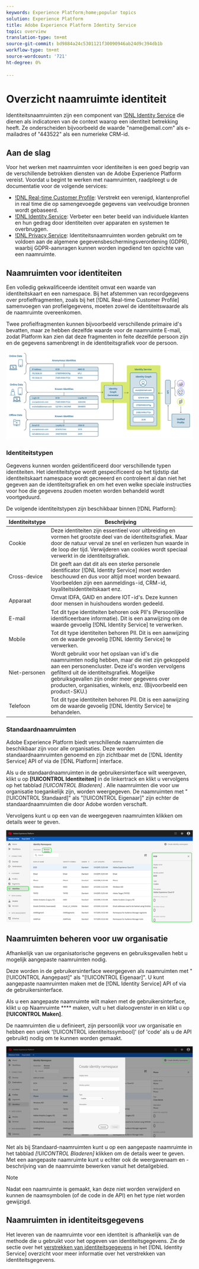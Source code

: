 ```yaml
---
keywords: Experience Platform;home;popular topics
solution: Experience Platform
title: Adobe Experience Platform Identity Service
topic: overview
translation-type: tm+mt
source-git-commit: bd9884a24c5301121f30090946ab24d9c394db1b
workflow-type: tm+mt
source-wordcount: '721'
ht-degree: 0%

---
```



# Overzicht naamruimte identiteit

Identiteitsnaamruimten zijn een component van [!DNL Identity Service](./home.md) die dienen als indicatoren van de context waarop een identiteit betrekking heeft. Ze onderscheiden bijvoorbeeld de waarde &quot;name<span>@email.com&quot; als e-mailadres of &quot;443522&quot; als een numerieke CRM-id.

## Aan de slag

Voor het werken met naamruimten voor identiteiten is een goed begrip van de verschillende betrokken diensten van de Adobe Experience Platform vereist. Voordat u begint te werken met naamruimten, raadpleegt u de documentatie voor de volgende services:

- [!DNL Real-time Customer Profile](../profile/home.md): Verstrekt een verenigd, klantenprofiel in real time die op samengevoegde gegevens van veelvoudige bronnen wordt gebaseerd.
- [!DNL Identity Service](./home.md): Verbeter een beter beeld van individuele klanten en hun gedrag door identiteiten over apparaten en systemen te overbruggen.
- [!DNL Privacy Service](../privacy-service/home.md): Identiteitsnaamruimten worden gebruikt om te voldoen aan de algemene gegevensbeschermingsverordening (GDPR), waarbij GDPR-aanvragen kunnen worden ingediend ten opzichte van een naamruimte.

## Naamruimten voor identiteiten

Een volledig gekwalificeerde identiteit omvat een waarde van identiteitskaart en een namespace. Bij het afstemmen van recordgegevens over profielfragmenten, zoals bij het [!DNL Real-time Customer Profile] samenvoegen van profielgegevens, moeten zowel de identiteitswaarde als de naamruimte overeenkomen.

Twee profielfragmenten kunnen bijvoorbeeld verschillende primaire id&#39;s bevatten, maar ze hebben dezelfde waarde voor de naamruimte E-mail, zodat Platform kan zien dat deze fragmenten in feite dezelfde persoon zijn en de gegevens samenbrengt in de identiteitsgrafiek voor de persoon.

![](images/identity-service-stitching.png)

### Identiteitstypen

Gegevens kunnen worden geïdentificeerd door verschillende typen identiteiten. Het identiteitstype wordt gespecificeerd op het tijdstip dat identiteitskaart namespace wordt gecreeerd en controleert al dan niet het gegeven aan de identiteitsgrafiek en om het even welke speciale instructies voor hoe die gegevens zouden moeten worden behandeld wordt voortgeduurd.

De volgende identiteitstypen zijn beschikbaar binnen [!DNL Platform]:

| Identiteitstype | Beschrijving |
| --- | --- |
| Cookie | Deze identiteiten zijn essentieel voor uitbreiding en vormen het grootste deel van de identiteitsgrafiek. Maar door de natuur verval ze snel en verliezen hun waarde in de loop der tijd. Verwijderen van cookies wordt speciaal verwerkt in de identiteitsgrafiek. |
| Cross-device | Dit geeft aan dat dit als een sterke personele identificator [!DNL Identity Service] moet worden beschouwd en dus voor altijd moet worden bewaard. Voorbeelden zijn een aanmeldings-id, CRM-id, loyaliteitsidentiteitskaart enz. |
| Apparaat | Omvat IDFA, GAID en andere IOT-id&#39;s. Deze kunnen door mensen in huishoudens worden gedeeld. |
| E-mail | Tot dit type identiteiten behoren ook PII&#39;s (Persoonlijke identificeerbare informatie). Dit is een aanwijzing om de waarde gevoelig [!DNL Identity Service] te verwerken. |
| Mobile | Tot dit type identiteiten behoren PII. Dit is een aanwijzing om de waarde gevoelig [!DNL Identity Service] te verwerken. |
| Niet-personen | Wordt gebruikt voor het opslaan van id&#39;s die naamruimten nodig hebben, maar die niet zijn gekoppeld aan een personencluster. Deze id&#39;s worden vervolgens gefilterd uit de identiteitsgrafiek. Mogelijke gebruiksgevallen zijn onder meer gegevens over producten, organisaties, winkels, enz. (Bijvoorbeeld een product-SKU.) |
| Telefoon | Tot dit type identiteiten behoren PII. Dit is een aanwijzing om de waarde gevoelig [!DNL Identity Service] te behandelen. |

### Standaardnaamruimten

Adobe Experience Platform biedt verschillende naamruimten die beschikbaar zijn voor alle organisaties. Deze worden standaardnaamruimten genoemd en zijn zichtbaar met de [!DNL Identity Service] API of via de [!DNL Platform] interface.

Als u de standaardnaamruimten in de gebruikersinterface wilt weergeven, klikt u op **[!UICONTROL Identiteiten]** in de linkertrack en klikt u vervolgens op het tabblad *[!UICONTROL Bladeren]* . Alle naamruimten die voor uw organisatie toegankelijk zijn, worden weergegeven. De naamruimten met &quot;[!UICONTROL Standaard]&quot; als &quot;[!UICONTROL Eigenaar]&quot; zijn echter de standaardnaamruimten die door Adobe worden verschaft.

Vervolgens kunt u op een van de weergegeven naamruimten klikken om details weer te geven.

![](./images/standard-namespace-detail.png)

## Naamruimten beheren voor uw organisatie

Afhankelijk van uw organisatorische gegevens en gebruiksgevallen hebt u mogelijk aangepaste naamruimten nodig.

Deze worden in de gebruikersinterface weergegeven als naamruimten met &quot;[!UICONTROL Aangepast]&quot; als &quot;[!UICONTROL Eigenaar]&quot;. U kunt aangepaste naamruimten maken met de [!DNL Identity Service] API of via de gebruikersinterface.

Als u een aangepaste naamruimte wilt maken met de gebruikersinterface, klikt u op Naamruimte **** maken, vult u het dialoogvenster in en klikt u op **[!UICONTROL Maken]**.

De naamruimten die u definieert, zijn persoonlijk voor uw organisatie en hebben een uniek &#39;[!UICONTROL identiteitssymbool]&#39; (of &#39;code&#39; als u de API gebruikt) nodig om te kunnen worden gemaakt.

![](./images/create-identity-namespace.png)

Net als bij Standaard-naamruimten kunt u op een aangepaste naamruimte in het tabblad *[!UICONTROL Bladeren]* klikken om de details weer te geven. Met een aangepaste naamruimte kunt u echter ook de weergavenaam en -beschrijving van de naamruimte bewerken vanuit het detailgebied.

>[!NOTE]
>
>Nadat een naamruimte is gemaakt, kan deze niet worden verwijderd en kunnen de naamsymbolen (of de code in de API) en het type niet worden gewijzigd.

## Naamruimten in identiteitsgegevens

Het leveren van de naamruimte voor een identiteit is afhankelijk van de methode die u gebruikt voor het opgeven van identiteitsgegevens. Zie de sectie over het [verstrekken van identiteitsgegevens](./home.md#supplying-identity-data-to-identity-service) in het [!DNL Identity Service] overzicht voor meer informatie over het verstrekken van identiteitsgegevens.
